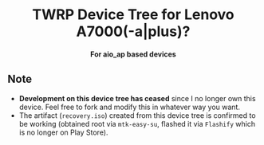 <p>
  <h1 align="center">TWRP Device Tree for Lenovo A7000(-a|plus)?</h1>
  <h4 align="center">For aio_ap based devices</h4>
</p>

## Note
- **Development on this device tree has ceased** since I no longer own this device. Feel free to fork and modify this in whatever way you want.  
- The artifact (`recovery.iso`) created from this device tree is confirmed to be working (obtained root via `mtk-easy-su`, flashed it via `Flashify` which is no longer on Play Store).
